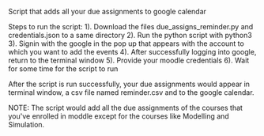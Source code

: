 Script that adds all your due assignments to google calendar

Steps to run the script:
1). Download the files due_assigns_reminder.py and credentials.json to a same directory
2). Run the python script with python3
3). Signin with the google in the pop up that appears with the account to which you want to add the events
4). After successfully logging into google, return to the terminal window
5). Provide your moodle credentials
6). Wait for some time for the script to run

After the script is run successfully, your due assignments would appear in terminal window, a csv file named reminder.csv and to the google calendar. 

NOTE: The script would add all the due assignments of the courses that you've enrolled in moddle except for the courses like Modelling and Simulation.

